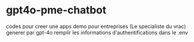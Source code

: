 # gpt4o-pme-chatbot
codes pour creer une apps demo pour entreprises (Le specialiste du vrac) generer par gpt-4o
remplir les informations d'authentifications dans le .env
